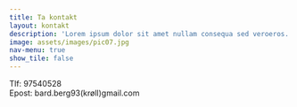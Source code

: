 ```yaml
---
title: Ta kontakt
layout: kontakt
description: 'Lorem ipsum dolor sit amet nullam consequa sed veroeros. tempus adipiscing nulla'
image: assets/images/pic07.jpg
nav-menu: true
show_tile: false
---
```


Tlf: 97540528  
Epost: bard.berg93(krøll)gmail.com

